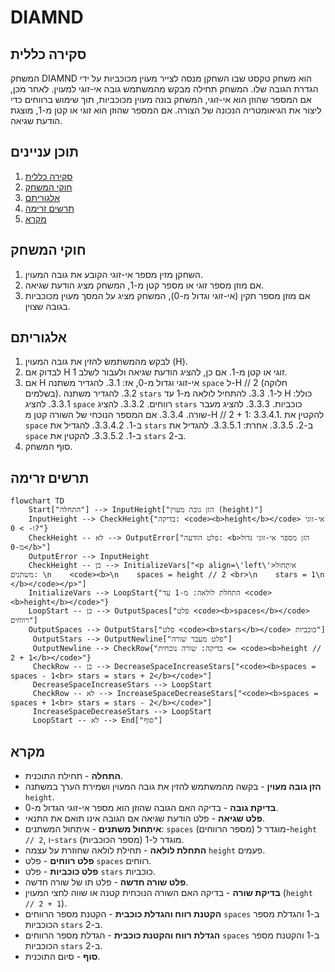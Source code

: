 # DIAMND

## סקירה כללית

המשחק DIAMND הוא משחק טקסט שבו השחקן מנסה לצייר מעוין מכוכביות על ידי הגדרת הגובה שלו.
המשחק תחילה מבקש מהמשתמש גובה אי-זוגי למעוין. לאחר מכן, אם המספר שהוזן הוא אי-זוגי, המשחק בונה מעוין מכוכביות, תוך שימוש ברווחים כדי ליצור את הגיאומטריה הנכונה של הצורה. אם המספר שהוזן הוא זוגי או קטן מ-1, מוצגת הודעת שגיאה.

## תוכן עניינים

1.  [סקירה כללית](#סקירה-כללית)
2.  [חוקי המשחק](#חוקי-המשחק)
3.  [אלגוריתם](#אלגוריתם)
4.  [תרשים זרימה](#תרשים-זרימה)
5.  [מקרא](#מקרא)

## חוקי המשחק

1. השחקן מזין מספר אי-זוגי הקובע את גובה המעוין.
2. אם מוזן מספר זוגי או מספר קטן מ-1, המשחק מציג הודעת שגיאה.
3. אם מוזן מספר תקין (אי-זוגי וגדול מ-0), המשחק מציג על המסך מעוין מכוכביות בגובה שצוין.

## אלגוריתם

1. לבקש מהמשתמש להזין את גובה המעוין (H).
2. לבדוק אם H זוגי או קטן מ-1. אם כן, להציג הודעת שגיאה ולעבור לשלב 1.
3. אם H אי-זוגי וגדול מ-0, אז:
    3.1. להגדיר משתנה `space` ל-H // 2 (חלוקה בשלמים).
    3.2. להגדיר משתנה `stars` ל-1.
    3.3. להתחיל לולאה מ-1 עד H כולל:
        3.3.1. להציג `space` רווחים.
        3.3.2. להציג `stars` כוכביות.
        3.3.3. להציג מעבר שורה.
        3.3.4. אם המספר הנוכחי של השורה קטן מ-H // 2 + 1:
            3.3.4.1. להקטין את `space` ב-1.
            3.3.4.2. להגדיל את `stars` ב-2.
       3.3.5. אחרת:
           3.3.5.1. להגדיל את `space` ב-1.
           3.3.5.2. להקטין את `stars` ב-2.
4. סוף המשחק.

## תרשים זרימה

```mermaid
flowchart TD
    Start["התחלה"] --> InputHeight["הזן גובה מעוין (height)"]
    InputHeight --> CheckHeight{"בדיקה: <code><b>height</b></code> אי-זוגי ו- > 0?"}
    CheckHeight -- לא --> OutputError["פלט הודעה: <b>הזן מספר אי-זוגי גדול מ-0</b>"]
    OutputError --> InputHeight
    CheckHeight -- כן --> InitializeVars["<p align=\'left\'>איִתְחוּל משתנים: \n    <code><b>\n    spaces = height // 2 <br>\n    stars = 1\n    </b></code></p>"]
    InitializeVars --> LoopStart{"התחלת לולאה: מ-1 עד <code><b>height</b></code>"}
    LoopStart -- כן --> OutputSpaces["פלט <code><b>spaces</b></code> רווחים"]
    OutputSpaces --> OutputStars["פלט <code><b>stars</b></code> כוכביות"]
     OutputStars --> OutputNewline["פלט מעבר שורה"]
     OutputNewline --> CheckRow{"בדיקה: שורה נוכחית <= <code><b>height // 2 + 1</b></code>"}
     CheckRow -- כן --> DecreaseSpaceIncreaseStars["<code><b>spaces = spaces - 1<br> stars = stars + 2</b></code>"]
     DecreaseSpaceIncreaseStars --> LoopStart
     CheckRow -- לא --> IncreaseSpaceDecreaseStars["<code><b>spaces = spaces + 1<br> stars = stars - 2</b></code>"]
     IncreaseSpaceDecreaseStars --> LoopStart
     LoopStart -- לא --> End["סוף"]
```

## מקרא

*   **התחלה** - תחילת התוכנית.
*   **הזן גובה מעוין** - בקשה מהמשתמש להזין את גובה המעוין ושמירת הערך במשתנה `height`.
*   **בדיקת גובה** - בדיקה האם הגובה שהוזן הוא מספר אי-זוגי הגדול מ-0.
*   **פלט שגיאה** - פלט הודעת שגיאה אם הגובה אינו תואם את התנאי.
*   **איִתְחוּל משתנים** - איִתְחוּל המשתנים: `spaces` (מספר הרווחים) מוגדר ל-`height // 2`, ו-`stars` (מספר הכוכביות) מוגדר ל-1.
*   **התחלת לולאה** - תחילת לולאה שחוזרת על עצמה `height` פעמים.
*   **פלט רווחים** - פלט `spaces` רווחים.
*   **פלט כוכביות** - פלט `stars` כוכביות.
*   **פלט שורה חדשה** - פלט תו של שורה חדשה.
*   **בדיקת שורה** - בדיקה האם השורה הנוכחית קטנה או שווה לחצי המעוין (`height // 2 + 1`).
*   **הקטנת רווח והגדלת כוכבית** - הקטנת מספר הרווחים `spaces` ב-1 והגדלת מספר הכוכביות `stars` ב-2.
*   **הגדלת רווח והקטנת כוכבית** - הגדלת מספר הרווחים `spaces` ב-1 והקטנת מספר הכוכביות `stars` ב-2.
*  **סוף** - סיום התוכנית.